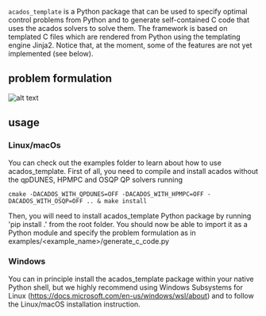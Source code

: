 `acados_template` is a Python package that can be used to specify optimal control problems from Python and to generate self-contained C code that uses the acados solvers to solve them. The framework is based on templated C files which are rendered from Python using the templating engine Jinja2. Notice that, at the moment, some of the features are not yet implemented (see below). 
## problem formulation 

![alt text](https://github.com/zanellia/acados/blob/master/interfaces/acados_template/docs/acados_template_docs-crop.png)

## usage
### Linux/macOs 
You can check out the examples folder to learn about  how to use acados_template. First of all, you need to compile and install acados without the qpDUNES, HPMPC and OSQP QP solvers running 
~~~
cmake -DACADOS_WITH_QPDUNES=OFF -DACADOS_WITH_HPMPC=OFF -DACADOS_WITH_OSQP=OFF .. & make install
~~~
Then, you will need to install acados_template Python package by running 'pip install .' from the root folder. You should now be able to import it as a Python module and specify the problem formulation as in examples/<example_name>/generate_c_code.py
### Windows
You can in principle install the acados_template package within your native Python shell, but we highly recommend 
using Windows Subsystems for Linux (https://docs.microsoft.com/en-us/windows/wsl/about) and to follow the 
Linux/macOS installation instruction.
